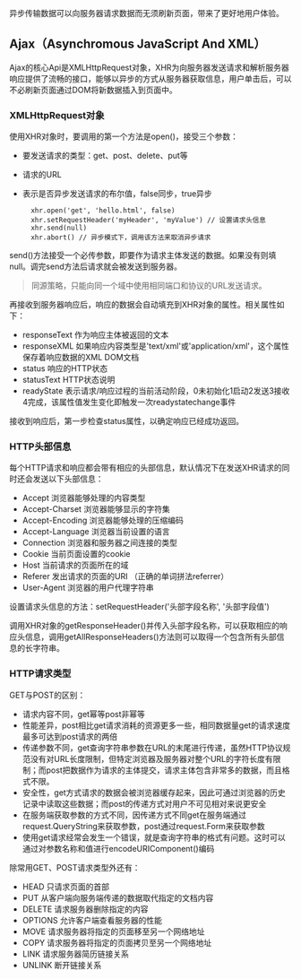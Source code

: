 异步传输数据可以向服务器请求数据而无须刷新页面，带来了更好地用户体验。
## Ajax（Asynchromous JavaScript And XML）
Ajax的核心Api是XMLHttpRequest对象，XHR为向服务器发送请求和解析服务器响应提供了流畅的接口，能够以异步的方式从服务器获取信息，用户单击后，可以不必刷新页面通过DOM将新数据插入到页面中。

### XMLHttpRequest对象
使用XHR对象时，要调用的第一个方法是open()，接受三个参数：
- 要发送请求的类型：get、post、delete、put等
- 请求的URL
- 表示是否异步发送请求的布尔值，false同步，true异步

        xhr.open('get', 'hello.html', false)
        xhr.setRequestHeader('myHeader', 'myValue') // 设置请求头信息
        xhr.send(null)
        xhr.abort() // 异步模式下，调用该方法来取消异步请求

send()方法接受一个必传参数，即要作为请求主体发送的数据。如果没有则填null。调完send方法后请求就会被发送到服务器。

> 同源策略，只能向同一个域中使用相同端口和协议的URL发送请求。

再接收到服务器响应后，响应的数据会自动填充到XHR对象的属性。相关属性如下：
- responseText 作为响应主体被返回的文本
- responseXML 如果响应内容类型是'text/xml'或'application/xml'，这个属性保存着响应数据的XML DOM文档
- status 响应的HTTP状态
- statusText HTTP状态说明
- readyState 表示请求/响应过程的当前活动阶段，0未初始化1启动2发送3接收4完成，该属性值发生变化即触发一次readystatechange事件   

接收到响应后，第一步检查status属性，以确定响应已经成功返回。

### HTTP头部信息
每个HTTP请求和响应都会带有相应的头部信息，默认情况下在发送XHR请求的同时还会发送以下头部信息：
- Accept  浏览器能够处理的内容类型
- Accept-Charset  浏览器能够显示的字符集
- Accept-Encoding  浏览器能够处理的压缩编码
- Accept-Language  浏览器当前设置的语言
- Connection  浏览器和服务器之间连接的类型
- Cookie  当前页面设置的cookie
- Host  当前请求的页面所在的域
- Referer  发出请求的页面的URI （正确的单词拼法referrer）
- User-Agent   浏览器的用户代理字符串

设置请求头信息的方法：setRequestHeader('头部字段名称', '头部字段值')

调用XHR对象的getResponseHeader()并传入头部字段名称，可以获取相应的响应头信息，调用getAllResponseHeaders()方法则可以取得一个包含所有头部信息的长字符串。

### HTTP请求类型
GET与POST的区别：
- 请求内容不同，get幂等post非幂等
- 性能差异，post相比get请求消耗的资源更多一些，相同数据量get的请求速度最多可达到post请求的两倍
- 传递参数不同，get查询字符串参数在URL的末尾进行传递，虽然HTTP协议规范没有对URL长度限制，但特定浏览器及服务器对整个URL的字符长度有限制；而post把数据作为请求的主体提交，请求主体包含非常多的数据，而且格式不限。
- 安全性，get方式请求的数据会被浏览器缓存起来，因此可通过浏览器的历史记录中读取这些数据；而post的传递方式对用户不可见相对来说更安全
- 在服务端获取参数的方式不同，因传递方式不同get在服务端通过request.QueryString来获取参数，post通过request.Form来获取参数
- 使用get请求经常会发生一个错误，就是查询字符串的格式有问题。这时可以通过对参数名称和值进行encodeURIComponent()编码
    
除常用GET、POST请求类型外还有：
- HEAD 只请求页面的首部
- PUT   从客户端向服务端传递的数据取代指定的文档内容
- DELETE    请求服务器删除指定的内容
- OPTIONS   允许客户端查看服务器的性能
- MOVE  请求服务器将指定的页面移至另一个网络地址
- COPY  请求服务器将指定的页面拷贝至另一个网络地址
- LINK 请求服务器简历链接关系
- UNLINK 断开链接关系



